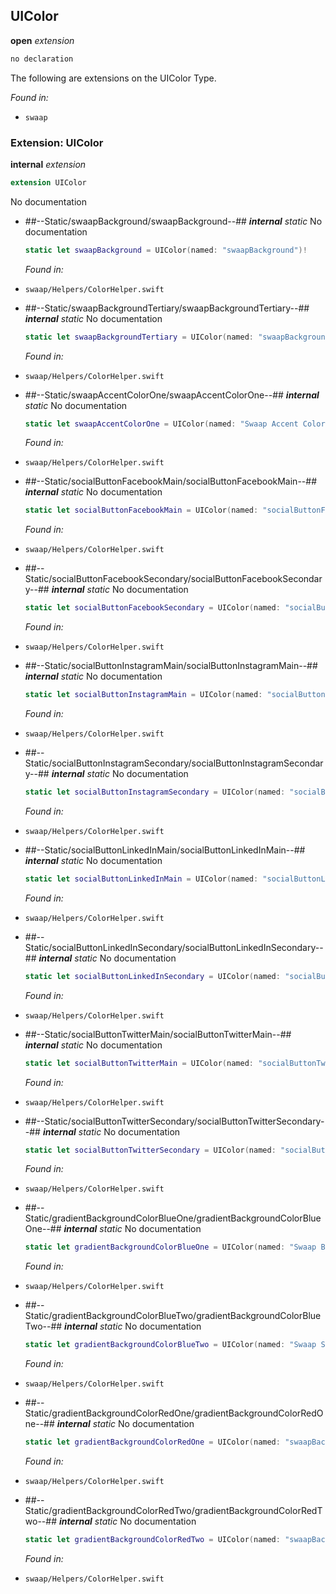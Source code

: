 ## UIColor

**open** *extension*

```swift
no declaration
```

The following are extensions on the UIColor Type.



*Found in:*

* `swaap`


### Extension: UIColor

**internal** *extension*

```swift
extension UIColor
```

No documentation




* ##--Static/swaapBackground/swaapBackground--##
	***internal*** *static*
	No documentation
	```swift
	static let swaapBackground = UIColor(named: "swaapBackground")!
	```
	*Found in:*

* `swaap/Helpers/ColorHelper.swift`
* ##--Static/swaapBackgroundTertiary/swaapBackgroundTertiary--##
	***internal*** *static*
	No documentation
	```swift
	static let swaapBackgroundTertiary = UIColor(named: "swaapBackgroundTertiary")!
	```
	*Found in:*

* `swaap/Helpers/ColorHelper.swift`
* ##--Static/swaapAccentColorOne/swaapAccentColorOne--##
	***internal*** *static*
	No documentation
	```swift
	static let swaapAccentColorOne = UIColor(named: "Swaap Accent Color 1")!
	```
	*Found in:*

* `swaap/Helpers/ColorHelper.swift`
* ##--Static/socialButtonFacebookMain/socialButtonFacebookMain--##
	***internal*** *static*
	No documentation
	```swift
	static let socialButtonFacebookMain = UIColor(named: "socialButtonFacebookMain")!
	```
	*Found in:*

* `swaap/Helpers/ColorHelper.swift`
* ##--Static/socialButtonFacebookSecondary/socialButtonFacebookSecondary--##
	***internal*** *static*
	No documentation
	```swift
	static let socialButtonFacebookSecondary = UIColor(named: "socialButtonFacebookSecondary")!
	```
	*Found in:*

* `swaap/Helpers/ColorHelper.swift`
* ##--Static/socialButtonInstagramMain/socialButtonInstagramMain--##
	***internal*** *static*
	No documentation
	```swift
	static let socialButtonInstagramMain = UIColor(named: "socialButtonInstagramMain")!
	```
	*Found in:*

* `swaap/Helpers/ColorHelper.swift`
* ##--Static/socialButtonInstagramSecondary/socialButtonInstagramSecondary--##
	***internal*** *static*
	No documentation
	```swift
	static let socialButtonInstagramSecondary = UIColor(named: "socialButtonInstagramSecondary")!
	```
	*Found in:*

* `swaap/Helpers/ColorHelper.swift`
* ##--Static/socialButtonLinkedInMain/socialButtonLinkedInMain--##
	***internal*** *static*
	No documentation
	```swift
	static let socialButtonLinkedInMain = UIColor(named: "socialButtonLinkedInMain")!
	```
	*Found in:*

* `swaap/Helpers/ColorHelper.swift`
* ##--Static/socialButtonLinkedInSecondary/socialButtonLinkedInSecondary--##
	***internal*** *static*
	No documentation
	```swift
	static let socialButtonLinkedInSecondary = UIColor(named: "socialButtonLinkedInSecondary")!
	```
	*Found in:*

* `swaap/Helpers/ColorHelper.swift`
* ##--Static/socialButtonTwitterMain/socialButtonTwitterMain--##
	***internal*** *static*
	No documentation
	```swift
	static let socialButtonTwitterMain = UIColor(named: "socialButtonTwitterMain")!
	```
	*Found in:*

* `swaap/Helpers/ColorHelper.swift`
* ##--Static/socialButtonTwitterSecondary/socialButtonTwitterSecondary--##
	***internal*** *static*
	No documentation
	```swift
	static let socialButtonTwitterSecondary = UIColor(named: "socialButtonTwitterSecondary")!
	```
	*Found in:*

* `swaap/Helpers/ColorHelper.swift`
* ##--Static/gradientBackgroundColorBlueOne/gradientBackgroundColorBlueOne--##
	***internal*** *static*
	No documentation
	```swift
	static let gradientBackgroundColorBlueOne = UIColor(named: "Swaap Background Color Burple")!
	```
	*Found in:*

* `swaap/Helpers/ColorHelper.swift`
* ##--Static/gradientBackgroundColorBlueTwo/gradientBackgroundColorBlueTwo--##
	***internal*** *static*
	No documentation
	```swift
	static let gradientBackgroundColorBlueTwo = UIColor(named: "Swaap Secondary Background Color Burple")!
	```
	*Found in:*

* `swaap/Helpers/ColorHelper.swift`
* ##--Static/gradientBackgroundColorRedOne/gradientBackgroundColorRedOne--##
	***internal*** *static*
	No documentation
	```swift
	static let gradientBackgroundColorRedOne = UIColor(named: "swaapBackground")!
	```
	*Found in:*

* `swaap/Helpers/ColorHelper.swift`
* ##--Static/gradientBackgroundColorRedTwo/gradientBackgroundColorRedTwo--##
	***internal*** *static*
	No documentation
	```swift
	static let gradientBackgroundColorRedTwo = UIColor(named: "swaapBackgroundSecondary")!
	```
	*Found in:*

* `swaap/Helpers/ColorHelper.swift`



